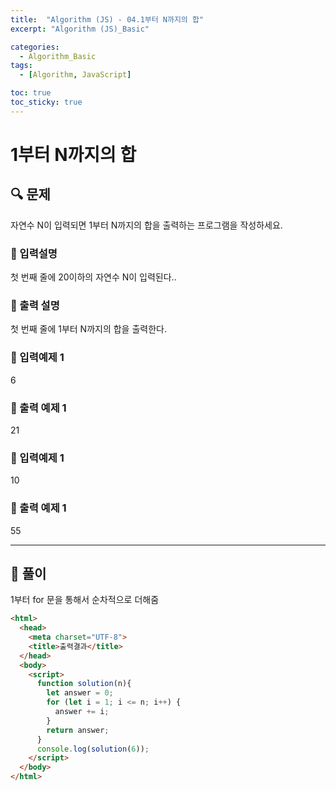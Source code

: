 ```yaml
---
title:  "Algorithm (JS) - 04.1부터 N까지의 합"
excerpt: "Algorithm (JS)_Basic"

categories:
  - Algorithm_Basic
tags:
  - [Algorithm, JavaScript]

toc: true
toc_sticky: true
---
```



# 1부터 N까지의 합

##  🔍 문제 
자연수 N이 입력되면 1부터 N까지의 합을 출력하는 프로그램을 작성하세요.

### 🔹 입력설명
첫 번째 줄에 20이하의 자연수 N이 입력된다..

### 🔹 출력 설명
첫 번째 줄에 1부터 N까지의 합을 출력한다.

### 🔹 입력예제 1
6

### 🔹 출력 예제 1
21

### 🔹 입력예제 1
10

### 🔹 출력 예제 1
55

----

##  📌 풀이
1부터 for 문을 통해서 순차적으로 더해줌


```html
<html>
  <head>
    <meta charset="UTF-8">
    <title>출력결과</title>
  </head>
  <body>
    <script>
      function solution(n){
        let answer = 0;
        for (let i = 1; i <= n; i++) {
          answer += i;
        }  
        return answer;
      }
      console.log(solution(6));
    </script>
  </body>
</html>
```